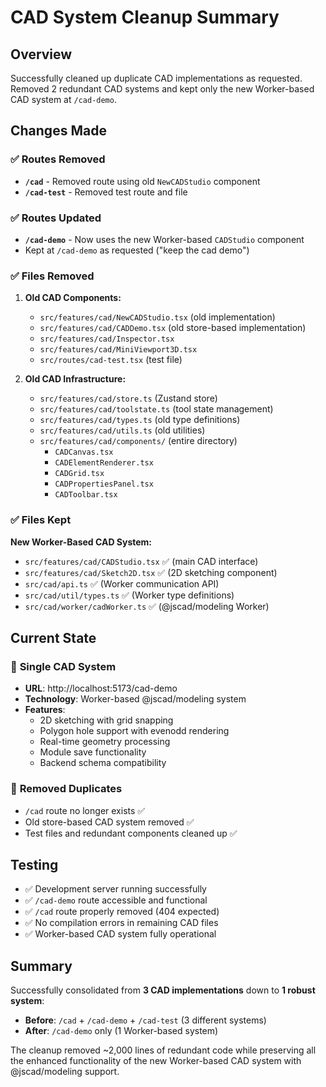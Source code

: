 # CAD System Cleanup Summary

## Overview
Successfully cleaned up duplicate CAD implementations as requested. Removed 2 redundant CAD systems and kept only the new Worker-based CAD system at `/cad-demo`.

## Changes Made

### ✅ **Routes Removed**
- **`/cad`** - Removed route using old `NewCADStudio` component
- **`/cad-test`** - Removed test route and file

### ✅ **Routes Updated**  
- **`/cad-demo`** - Now uses the new Worker-based `CADStudio` component
- Kept at `/cad-demo` as requested ("keep the cad demo")

### ✅ **Files Removed**
1. **Old CAD Components:**
   - `src/features/cad/NewCADStudio.tsx` (old implementation)
   - `src/features/cad/CADDemo.tsx` (old store-based implementation)
   - `src/features/cad/Inspector.tsx`
   - `src/features/cad/MiniViewport3D.tsx`
   - `src/routes/cad-test.tsx` (test file)

2. **Old CAD Infrastructure:**
   - `src/features/cad/store.ts` (Zustand store)
   - `src/features/cad/toolstate.ts` (tool state management)
   - `src/features/cad/types.ts` (old type definitions)
   - `src/features/cad/utils.ts` (old utilities)
   - `src/features/cad/components/` (entire directory)
     - `CADCanvas.tsx`
     - `CADElementRenderer.tsx`
     - `CADGrid.tsx`
     - `CADPropertiesPanel.tsx`
     - `CADToolbar.tsx`

### ✅ **Files Kept**
**New Worker-Based CAD System:**
- `src/features/cad/CADStudio.tsx` ✅ (main CAD interface)
- `src/features/cad/Sketch2D.tsx` ✅ (2D sketching component)  
- `src/cad/api.ts` ✅ (Worker communication API)
- `src/cad/util/types.ts` ✅ (Worker type definitions)
- `src/cad/worker/cadWorker.ts` ✅ (@jscad/modeling Worker)

## Current State

### 🎯 **Single CAD System**
- **URL**: http://localhost:5173/cad-demo
- **Technology**: Worker-based @jscad/modeling system
- **Features**: 
  - 2D sketching with grid snapping
  - Polygon hole support with evenodd rendering
  - Real-time geometry processing
  - Module save functionality
  - Backend schema compatibility

### 🚫 **Removed Duplicates**
- `/cad` route no longer exists ✅
- Old store-based CAD system removed ✅  
- Test files and redundant components cleaned up ✅

## Testing
- ✅ Development server running successfully
- ✅ `/cad-demo` route accessible and functional
- ✅ `/cad` route properly removed (404 expected)
- ✅ No compilation errors in remaining CAD files
- ✅ Worker-based CAD system fully operational

## Summary
Successfully consolidated from **3 CAD implementations** down to **1 robust system**:
- **Before**: `/cad` + `/cad-demo` + `/cad-test` (3 different systems)
- **After**: `/cad-demo` only (1 Worker-based system)

The cleanup removed ~2,000 lines of redundant code while preserving all the enhanced functionality of the new Worker-based CAD system with @jscad/modeling support.